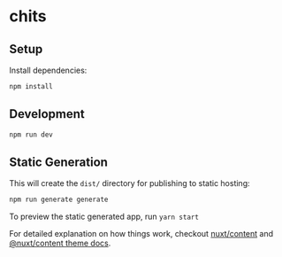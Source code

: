 # chits

## Setup

Install dependencies:

```bash
npm install
```

## Development

```bash
npm run dev
```

## Static Generation

This will create the `dist/` directory for publishing to static hosting:

```bash
npm run generate generate
```

To preview the static generated app, run `yarn start`

For detailed explanation on how things work, checkout [nuxt/content](https://content.nuxtjs.org) and [@nuxt/content theme docs](https://content.nuxtjs.org/themes-docs).
